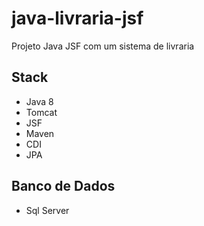 # java-livraria-jsf
Projeto Java JSF com um sistema de livraria

## Stack
- Java 8
- Tomcat
- JSF
- Maven
- CDI
- JPA

## Banco de Dados
- Sql Server
